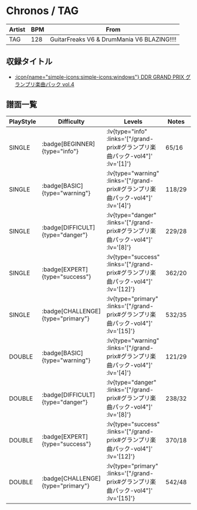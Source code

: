 # Chronos / TAG

|Artist|BPM|From|
|------|---|----|
|TAG|128|GuitarFreaks V6 & DrumMania V6 BLAZING!!!!|

## 収録タイトル

- [ :icon{name="simple-icons:simple-icons:windows"} DDR GRAND PRIX グランプリ楽曲パック vol.4](/grand-prix#グランプリ楽曲パック-vol4)

## 譜面一覧

|PlayStyle|Difficulty|Levels|Notes|Movie|
|---------|----------|------|-----|-----|
|SINGLE| :badge[BEGINNER]{type="info"} | :lv{type="info" :links='["/grand-prix#グランプリ楽曲パック-vol4"]' :lv='[1]'} |65/16||
|SINGLE| :badge[BASIC]{type="warning"} | :lv{type="warning" :links='["/grand-prix#グランプリ楽曲パック-vol4"]' :lv='[4]'} |118/29||
|SINGLE| :badge[DIFFICULT]{type="danger"} | :lv{type="danger" :links='["/grand-prix#グランプリ楽曲パック-vol4"]' :lv='[8]'} |229/28||
|SINGLE| :badge[EXPERT]{type="success"} | :lv{type="success" :links='["/grand-prix#グランプリ楽曲パック-vol4"]' :lv='[12]'} |362/20||
|SINGLE| :badge[CHALLENGE]{type="primary"} | :lv{type="primary" :links='["/grand-prix#グランプリ楽曲パック-vol4"]' :lv='[15]'} |532/35||
|DOUBLE| :badge[BASIC]{type="warning"} | :lv{type="warning" :links='["/grand-prix#グランプリ楽曲パック-vol4"]' :lv='[4]'} |121/29||
|DOUBLE| :badge[DIFFICULT]{type="danger"} | :lv{type="danger" :links='["/grand-prix#グランプリ楽曲パック-vol4"]' :lv='[8]'} |238/32||
|DOUBLE| :badge[EXPERT]{type="success"} | :lv{type="success" :links='["/grand-prix#グランプリ楽曲パック-vol4"]' :lv='[12]'} |370/18||
|DOUBLE| :badge[CHALLENGE]{type="primary"} | :lv{type="primary" :links='["/grand-prix#グランプリ楽曲パック-vol4"]' :lv='[15]'} |542/48||
